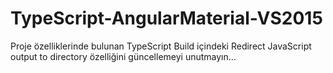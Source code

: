 # TypeScript-AngularMaterial-VS2015

Proje özelliklerinde bulunan TypeScript Build içindeki 
Redirect JavaScript output to directory özelliğini güncellemeyi unutmayın...
